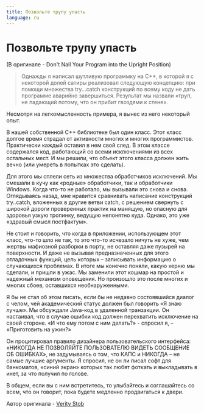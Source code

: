 ```yaml
---
title: Позвольте трупу упасть
language: ru
---
```


# Позвольте трупу упасть
(В оригинале - Don't Nail Your Program into the Upright Position)

> Однажды я написал шутливую программку на С++, в которой я с некоторой долей сатиры реализовал следующую концепцию: при помощи множества try...catch конструкций по всему коду не дать программе аварийно завершиться. Результат мы назвали «труп, не падающий потому, что он прибит гвоздями к стене».

Несмотря на легкомысленность примера, я вынес из него некоторый опыт.

В нашей собственной С++ библиотеке был один класс. Этот класс долгое время страдал от активности многих и многих программистов. Практически каждый оставил в нем свой след. В этом классе содержался код, работающий со всеми исключениями из всех остальных мест. И мы решили, что объект этого класса должен жить вечно (или умереть в попытках это сделать).

Для этого мы сплели сеть из множества обработчиков исключений. Мы смешали в кучу как «родные» обработчики, так и обработчики Windows. Когда что-то не работало, мы вызывали это снова и снова. Оглядываясь назад, мне нравится сравнивать написание конструкций try..catch, вложенных в другие ветви catch, с решением свернуть с широкой дороги проверенных практик на манящую, но опасную для здоровья узкую тропинку, ведущую непонятно куда. Однако, это уже «здравый смысл постфактум».

Не стоит и говорить, что когда в приложении, использующем этот класс, что-то шло не так, то это что-то исчезало ничуть не хуже, чем жертвы мафиозной разборки в порту, не оставляя даже пузырей на поверхности. И даже не вызывая предназначенных для этого отладочных функций, цель которых – записывать информацию о случающихся проблемах. В итоге мы конечно поняли, какую херню мы сделали, и пришли в ужас. Мы заменили этот кошмар на простой и надежный механизм оповещения. Но произошло это после многих и многих сбоев, оставшихся необнаруженными.

Я бы не стал об этом писать, если бы не недавно состоявшийся диалог с челом, чей академический статус должен был говорить «Я знаю лучше». Мы обсуждали Java-код в удаленной транзакции. Он настаивал, что в случае ошибки код должен перехватить исключение на своей стороне. «И что ему потом с ним делать?» - спросил я, – «Приготовить на ужин?»

Он процитировал правило дизайнера пользовательского интерфейса: «НИКОГДА НЕ ПОЗВОЛЯЙТЕ ПОЛЬЗОВАТЕЛЮ ВИДЕТЬ СООБЩЕНИЕ ОБ ОШИБКАХ», не задумываясь о том, что КАПС и НИКОГДА – не самые лучшие аргументы. Я спросил, не он ли писал софт для банкоматов, «синий экран» которых так любят фоткать и выкладывать в инет, за что получил по голове.

В общем, если вы с ним встретитесь, то улыбайтесь и соглашайтесь со всем, что он говорит, пока будете медленно продвигаться к двери.

Автор оригинала - [Verity Stob](http://programmer.97things.oreilly.com/wiki/index.php/Verity_Stob)
